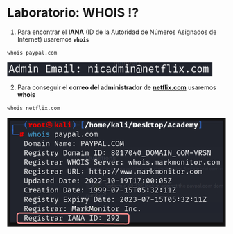 # Laboratorio: WHOIS ⁉


1. Para encontrar el **IANA** (ID de la Autoridad de Números Asignados de Internet) usaremos **`whois`**

```sql
whois paypal.com
```

![Admin.PNG](./assets/WHOIS/01-Admin.png)

2. Para conseguir el **correo del administrador** de **[netflix.com](http://netflix.com)** usaremos **whois**

```sql
whois netflix.com
```

![IANA.PNG](./assets/WHOIS/02-IANA.png)